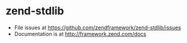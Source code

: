 # zend-stdlib

- File issues at https://github.com/zendframework/zend-stdlib/issues
- Documentation is at http://framework.zend.com/docs
